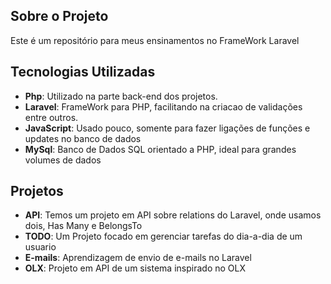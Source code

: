 ## Sobre o Projeto
Este é um repositório para meus ensinamentos no FrameWork Laravel

## Tecnologias Utilizadas
- **Php**: Utilizado na parte back-end dos projetos.
- **Laravel**: FrameWork para PHP, facilitando na criacao de validações entre outros.
- **JavaScript**: Usado pouco, somente para fazer ligações de funções e updates no banco de dados
- **MySql**: Banco de Dados SQL orientado a PHP, ideal para grandes volumes de dados

## Projetos
- **API**: Temos um projeto em API sobre relations do Laravel, onde usamos dois, Has Many e BelongsTo
- **TODO**: Um Projeto focado em gerenciar tarefas do dia-a-dia de um usuario
- **E-mails**: Aprendizagem de envio de e-mails no Laravel
- **OLX**: Projeto em API de um sistema inspirado no OLX
